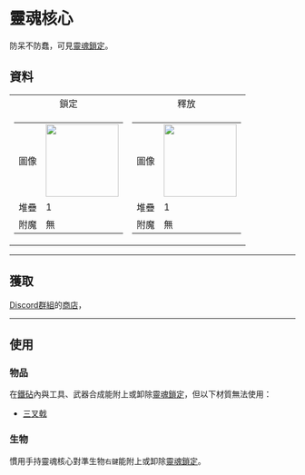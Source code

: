 # 靈魂核心
防呆不防蠢，可見[靈魂鎖定](../feature/soul_link.md)。

## 資料
<table>
    <tr>
        <td align="center">鎖定</td>
        <td align="center">釋放</td>
    </tr>
    <tr>
        <td>
            <table>
                <tr><td align="end">圖像</td><td><img src="https://i.imgur.com/n260znG.png" width="128"/></td></tr>
                <tr><td align="end">堆疊</td><td>1</td></tr>
                <tr><td align="end">附魔</td><td>無</td></tr>
            </table>
        </td>
        <td>
            <table>
                <tr><td align="end">圖像</td><td><img src="https://i.imgur.com/5xQV9Yo.png" width="128"/></td></tr>
                <tr><td align="end">堆疊</td><td>1</td></tr>
                <tr><td align="end">附魔</td><td>無</td></tr>
            </table>
        </td>
    </tr>
</table>

---

## 獲取
[Discord群組](../feature/discord_server.md)的[商店](https://discord.com/channels/799977829805981716/1048223592342622289)，

---

## 使用
### 物品
在[鐵砧](https://minecraft.fandom.com/zh/wiki/鐵砧)內與工具、武器合成能附上或卸除[靈魂鎖定](../feature/soul_link.md)，但以下材質無法使用：
- [三叉戟](https://minecraft.fandom.com/zh/wiki/三叉戟)

### 生物
慣用手持靈魂核心對準生物`右鍵`能附上或卸除[靈魂鎖定](../feature/soul_link.md)。